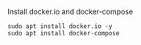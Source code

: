 Install docker.io and docker-compose

```
sudo apt install docker.io -y
sudo apt install docker-compose
```


